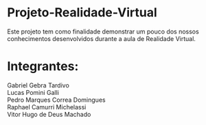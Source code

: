 # Projeto-Realidade-Virtual
Este projeto tem como finalidade demonstrar um pouco dos nossos conhecimentos desenvolvidos durante a aula de Realidade Virtual.

# Integrantes: 
Gabriel Gebra Tardivo  
Lucas Pomini Galli  
Pedro Marques Correa Domingues  
Raphael Camurri Michelassi  
Vitor Hugo de Deus Machado
